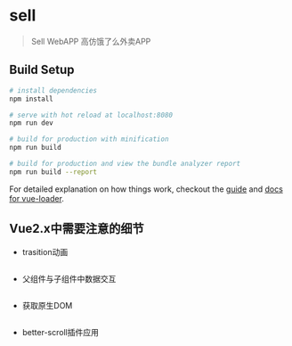 # sell

> Sell WebAPP 高仿饿了么外卖APP

## Build Setup

``` bash
# install dependencies
npm install

# serve with hot reload at localhost:8080
npm run dev

# build for production with minification
npm run build

# build for production and view the bundle analyzer report
npm run build --report
```

For detailed explanation on how things work, checkout the [guide](http://vuejs-templates.github.io/webpack/) and [docs for vue-loader](http://vuejs.github.io/vue-loader).

## Vue2.x中需要注意的细节
* trasition动画
``` css

```

* 父组件与子组件中数据交互
``` javascript

```

* 获取原生DOM
``` javascript

```

* better-scroll插件应用
``` javascript

```

